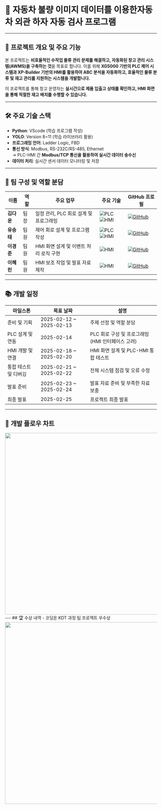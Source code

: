 # 🚀 자동차 불량 이미지 데이터를 이용한자동차 외관 하자 자동 검사 프로그램

---

## 📌 프로젝트 개요 및 주요 기능
본 프로젝트는 **비효율적인 수작업 물류 관리 문제를 해결하고, 자동화된 창고 관리 시스템(AWMS)을 구축하는 것**을 목표로 합니다. 이를 위해 **XG5000 기반의 PLC 제어 시스템과 XP-Builder 기반의 HMI를 활용하여 ABC 분석을 자동화하고, 효율적인 물류 분류 및 재고 관리를 지원하는 시스템을 개발합니다.**  

이 프로젝트를 통해 창고 운영자는 **실시간으로 제품 입출고 상태를 확인하고, HMI 화면을 통해 적절한 재고 배치를 수행할 수 있습니다.**  

---

## 🛠️ 주요 기술 스택
- **Python**: VScode (학습 프로그램 작성)
- **YOLO**: Version 8~11 (학습 라이브러리 활용)
- **프로그래밍 언어**: Ladder Logic, FBD
- **통신 방식**: Modbus, RS-232C/RS-485, Ethernet  
  → PLC-HMI 간 **Modbus/TCP 통신을 활용하여 실시간 데이터 송수신**
- **데이터 처리**: 실시간 센서 데이터 모니터링 및 저장  

---

## 👥 팀 구성 및 역할 분담
| 이름 | 역할 | 주요 업무 | 주요 기술 | GitHub 프로필 |
|------|------|----------|----------|------------|
| **김다운** | 팀장 | 일정 관리, PLC 회로 설계 및 프로그래밍 | ![PLC](https://img.shields.io/badge/PLC-XG5000-blue) ![HMI](https://img.shields.io/badge/HMI-XP--Builder-lightgrey) | [![GitHub](https://img.shields.io/badge/GitHub-Profile-black?logo=github)](https://github.com/dawoonykim) |
| **유승태** | 팀원 | 제어 회로 설계 및 프로그램 작성 | ![PLC](https://img.shields.io/badge/PLC-XG5000-blue) ![HMI](https://img.shields.io/badge/HMI-XP--Builder-lightgrey) | [![GitHub](https://img.shields.io/badge/GitHub-Profile-black?logo=github)](https://github.com/Yoo-Seung-Tae) |
| **이경준** | 팀원 | HMI 화면 설계 및 이벤트 처리 로직 구현 | ![HMI](https://img.shields.io/badge/HMI-XP--Builder-lightgrey) | [![GitHub](https://img.shields.io/badge/GitHub-Profile-black?logo=github)](https://github.com/KYEONGJUN-LEE) |
| **이혜린** | 팀원 | HMI 보조 작업 및 발표 자료 제작 | ![HMI](https://img.shields.io/badge/HMI-XP--Builder-lightgrey) | [![GitHub](https://img.shields.io/badge/GitHub-Profile-black?logo=github)](https://github.com/hyerin00) |
---

## 📚 개발 일정
| 마일스톤 | 목표 날짜 | 설명 |
|------------|-------------|---------------------------------|
| 준비 및 기획 | 2025-02-12 ~ 2025-02-13 | 주제 선정 및 역할 분담 |
| PLC 설계 및 연동 | 2025-02-14 | PLC 회로 구성 및 프로그래밍 (HMI 인터페이스 고려) |
| HMI 개발 및 연결 | 2025-02-18 ~ 2025-02-20 | HMI 화면 설계 및 PLC-HMI 통합 테스트 |
| 통합 테스트 및 디버깅 | 2025-02-21 ~ 2025-02-22 | 전체 시스템 점검 및 오류 수정 |
| 발표 준비 | 2025-02-23 ~ 2025-02-24 | 발표 자료 준비 및 부족한 자료 보충 |
| 최종 발표 | 2025-02-25 | 프로젝트 최종 발표 |

---

## 🔧 개발 플로우 차트
  <img src="https://github.com/user-attachments/assets/405d9218-dc39-42dd-9fe8-08849c901ca7" width="600">
---
## 🏆 수상 내역
- 코딩온 KDT 과정 팀 프로젝트 우수상
  <img src="https://github.com/user-attachments/assets/914d29e8-b9bf-4f26-8edc-f531107bc5c5" width="600">

